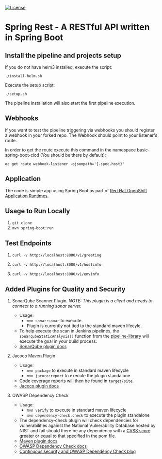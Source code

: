 [![License](https://img.shields.io/hexpm/l/plug.svg?maxAge=2592000)]()

# Spring Rest - A RESTful API written in Spring Boot

## Install the pipeline and projects setup

If you do not have helm3 installed, execute the script:

```shell
./install-helm.sh
```

Execute the setup script:

```shell
./setup.sh
```

The pipeline installation will also start the first pipeline execution.

## Webhooks

If you want to test the pipeline triggering via webhooks you should register a webhook in your forked repo. The Webhook should point to your listener's route.

In order to get the route execute this command in the namespace basic-spring-boot-cicd (You should be there by default):

```shell
oc get route webhook-listener -ojsonpath='{.spec.host}'
```


## Application

The code is simple app using Spring Boot as part of [Red Hat OpenShift Application Runtimes](https://middlewareblog.redhat.com/2017/05/05/red-hat-openshift-application-runtimes-and-spring-boot-details-you-want-to-know/).



## Usage to Run Locally

1. `git clone`
2. `mvn spring-boot:run`

## Test Endpoints

1. `curl -v http://localhost:8080/v1/greeting`

2. `curl -v http://localhost:8080/v1/hostinfo`

3. `curl -v http://localhost:8080/v1/envinfo`

## Added Plugins for Quality and Security

1. SonarQube Scanner Plugin. *NOTE: This plugin is a client and needs to connect to a running sonar server.*
	- Usage:
	  - `mvn sonar:sonar` to execute. 
	  - Plugin is currently not tied to the standard maven lifecyle.
	- To help execute the scan in Jenkins pipelines, the `sonarqubeStaticAnalysis()` function from the [pipeline-library](https://github.com/redhat-cop/pipeline-library) will execute the goal in your build process.
	- [SonarQube plugin docs](https://docs.sonarqube.org/display/SCAN/Analyzing+with+SonarQube+Scanner+for+Maven)

2. Jacoco Maven Plugin
	- Usage:
		- `mvn package` to execute in standard maven lifecycle
		- `mvn jacoco:report` to execute the plugin standalone
	- Code coverage reports will then be found in `target/site`.
	- [Jacoco plugin docs](https://www.eclemma.org/jacoco/trunk/doc/maven.html)

3. OWASP Dependency Check
	- Usage:
	  - `mvn verify` to execute in standard maven lifecycle
	  - `mvn dependency-check:check` to execute the plugin standalone
	- The dependency-check plugin will check dependencies for vulnerabilities against the National Vulnerability Database hosted by NIST and fail should there be any dependency with a [CVSS score](https://searchsecurity.techtarget.com/definition/CVSS-Common-Vulnerability-Scoring-System) greater or equal to that specified in the pom file.
	- [Maven plugin docs](https://jeremylong.github.io/DependencyCheck/dependency-check-maven/)
	- [OWASP Dependency Check docs](https://www.owasp.org/index.php/OWASP_Dependency_Check)
	- [Continuous security and OWASP Dependency Check blog](https://blog.lanyonm.org/articles/2015/12/22/continuous-security-owasp-java-vulnerability-check.html)
	
